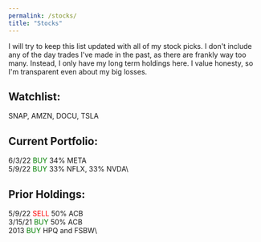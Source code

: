 ```yaml
---
permalink: /stocks/
title: "Stocks"
---
```


I will try to keep this list updated with all of my stock picks. I don't include any of the day trades I've made in the past, as there are frankly way too many. Instead, I only have my long term holdings here. I value honesty, so I'm transparent even about my big losses.

## Watchlist:

SNAP, AMZN, DOCU, TSLA

## Current Portfolio: 

6/3/22 <span style="color:green">BUY</span> 34% META\
5/9/22 <span style="color:green">BUY</span> 33% NFLX, 33% NVDA\

## Prior Holdings:

5/9/22 <span style="color:red">SELL</span> 50% ACB\
3/15/21 <span style="color:green">BUY</span> 50% ACB\
2013 <span style="color:green">BUY</span> HPQ and FSBW\